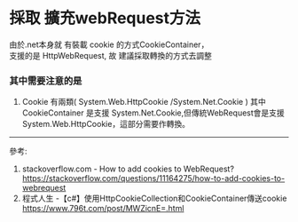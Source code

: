 # 採取 擴充webRequest方法
由於.net本身就 有裝載 cookie 的方式CookieContainer，<br/>
支援的是 HttpWebRequest, 故 建議採取轉換的方式去調整

### 其中需要注意的是
1. Cookie 有兩類( System.Web.HttpCookie /System.Net.Cookie ) 其中 CookieContainer 是支援 System.Net.Cookie,但傳統WebRequest會是支援 System.Web.HttpCookie，這部分需要作轉換。


---
參考:
1. stackoverflow.com - How to add cookies to WebRequest?<br/>
https://stackoverflow.com/questions/11164275/how-to-add-cookies-to-webrequest
2. 程式人生 -【c#】使用HttpCookieCollection和CookieContainer傳送cookie<br/>
https://www.796t.com/post/MWZicnE=.html
